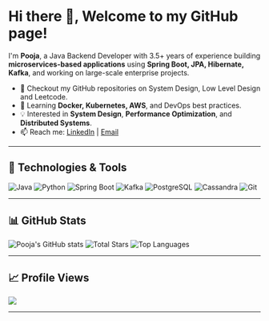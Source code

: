 # Hi there 👋, Welcome to my GitHub page!

I'm **Pooja**, a Java Backend Developer with 3.5+ years of experience building **microservices-based applications** using **Spring Boot, JPA, Hibernate, Kafka**, and working on large-scale enterprise projects.

- 🔭 Checkout my GitHub repositories on System Design, Low Level Design and Leetcode.
- 🌱 Learning **Docker, Kubernetes, AWS**, and DevOps best practices.
- 💡 Interested in **System Design**, **Performance Optimization**, and **Distributed Systems**.
- 📫 Reach me: [LinkedIn](https://linkedin.com/in/pooja811) | [Email](mailto:morepooja811@gmail.com)

---

## 🚀 Technologies & Tools

![Java](https://img.shields.io/badge/Java-007396?style=for-the-badge&logo=openjdk&logoColor=white)
![Python](https://img.shields.io/badge/Python-3776AB?style=for-the-badge&logo=python&logoColor=white)
![Spring Boot](https://img.shields.io/badge/Spring%20Boot-3.x-brightgreen?style=for-the-badge&logo=springboot)
![Kafka](https://img.shields.io/badge/Apache%20Kafka-black?style=for-the-badge&logo=apachekafka)
![PostgreSQL](https://img.shields.io/badge/PostgreSQL-blue?style=for-the-badge&logo=postgresql)
![Cassandra](https://img.shields.io/badge/Cassandra-1287B1?style=for-the-badge&logo=apachecassandra&logoColor=white)
![Git](https://img.shields.io/badge/Git-black?style=for-the-badge&logo=git)

---

## 📊 GitHub Stats

![Pooja's GitHub stats](https://github-readme-stats.vercel.app/api?username=pooja811&show_icons=true&theme=radical&rank_icon=github&locale=en)
![Total Stars](https://github-readme-stats.vercel.app/api?username=USERNAME&show_icons=true&count_private=true)
![Top Languages](https://github-readme-stats.vercel.app/api/top-langs/?username=pooja811&layout=compact&theme=radical&hide_border=true&&langs_count=10&show_icons=true)

---

## 📈 Profile Views

![](https://komarev.com/ghpvc/?username=pooja811&color=brightgreen)

---
